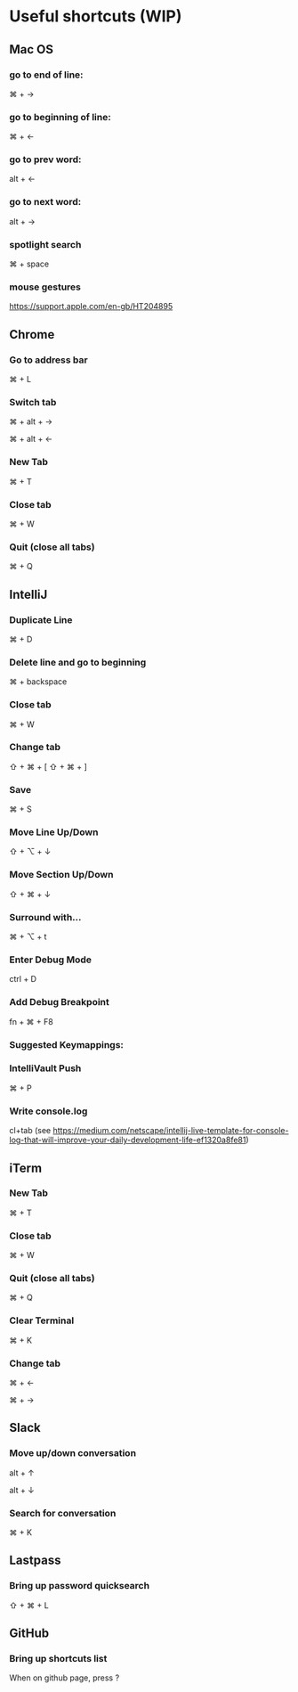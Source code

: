 
# Useful shortcuts (WIP)

## Mac OS

### go to end of line:
⌘ + →
### go to beginning of line:
⌘ + ←
### go to prev word:
alt + ← 
### go to next word:
alt + →
### spotlight search
⌘ + space
### mouse gestures
https://support.apple.com/en-gb/HT204895

## Chrome

### Go to address bar
⌘ + L
### Switch tab
⌘ + alt + →

⌘ + alt + ←
### New Tab
⌘ + T
### Close tab
⌘ + W
### Quit (close all tabs)
⌘ + Q

## IntelliJ

### Duplicate Line
⌘ + D
### Delete line and go to beginning
⌘ + backspace
### Close tab
⌘ + W
### Change tab
⇧ + ⌘ + [
⇧ + ⌘ + ]
### Save
⌘ + S
### Move Line Up/Down
⇧ + ⌥ + ↓
### Move Section Up/Down
⇧ + ⌘ + ↓
### Surround with...
⌘ + ⌥ + t
### Enter Debug Mode
ctrl + D
### Add Debug Breakpoint
fn + ⌘ + F8
### Suggested Keymappings:
### IntelliVault Push
⌘ + P
### Write console.log
cl+tab (see https://medium.com/netscape/intellij-live-template-for-console-log-that-will-improve-your-daily-development-life-ef1320a8fe81)


## iTerm

### New Tab
⌘ + T
### Close tab
⌘ + W
### Quit (close all tabs)
⌘ + Q
### Clear Terminal
⌘ + K
### Change tab
⌘ + ←

⌘ + →

## Slack

### Move up/down conversation
alt + ↑

alt + ↓

### Search for conversation
⌘ + K

## Lastpass

### Bring up password quicksearch
⇧ + ⌘ + L

## GitHub

### Bring up shortcuts list
When on github page, press ?
